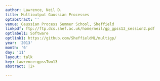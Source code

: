 ```yaml
---
author: Lawrence, Neil D.
title: Multioutput Gaussian Processes
optabstract: ''
venue: Gaussian Process Summer School, Sheffield
linkpdf: ftp://ftp.dcs.shef.ac.uk/home/neil/gp_gpss13_session2.pdf
optlabel1: Software
optlink1: https://github.com/SheffieldML/multigp/
year: '2013'
month: '6'
day: '11'
layout: talk
key: Lawrence:gpssTwo13
abstract: |2+

---
```

